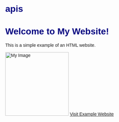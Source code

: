 # apis
<HTML></HTML>
<!DOCTYPE html>
<html lang="en">
<head>
    <meta charset="UTF-8">
    <meta name="viewport" content="width=device-width, initial-scale=1.0">
    <title>My First Website</title>
    <style>
        body {
            font-family: sans-serif;
        }
        h1 {
            color: navy;
        }
    </style>
</head>
<body>
    <h1>Welcome to My Website!</h1>
    <p>This is a simple example of an HTML website.</p>
    <img src="image.jpg" alt="My Image" width="200">
    <a href="https://www.example.com">Visit Example Website</a>
    <script>
        alert("Hello from JavaScript!");
    </script>
</body>
</html>

